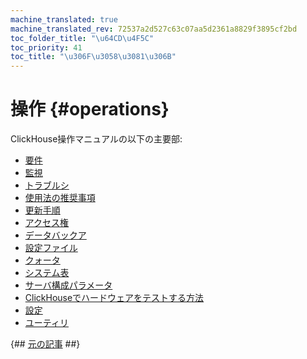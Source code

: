 ```yaml
---
machine_translated: true
machine_translated_rev: 72537a2d527c63c07aa5d2361a8829f3895cf2bd
toc_folder_title: "\u64CD\u4F5C"
toc_priority: 41
toc_title: "\u306F\u3058\u3081\u306B"
---
```


# 操作 {#operations}

ClickHouse操作マニュアルの以下の主要部:

-   [要件](requirements.md)
-   [監視](monitoring.md)
-   [トラブルシ](troubleshooting.md)
-   [使用法の推奨事項](tips.md)
-   [更新手順](update.md)
-   [アクセス権](access-rights.md)
-   [データバックア](backup.md)
-   [設定ファイル](configuration-files.md)
-   [クォータ](quotas.md)
-   [システム表](system-tables.md)
-   [サーバ構成パラメータ](server-configuration-parameters/index.md)
-   [ClickHouseでハードウェアをテストする方法](performance-test.md)
-   [設定](settings/index.md)
-   [ユーティリ](utilities/index.md)

{## [元の記事](https://clickhouse.com/docs/en/operations/) ##}
